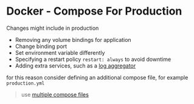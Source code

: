 # Docker - Compose For Production

Changes might include in production

- Removing any volume bindings for application
- Change binding port
- Set environment variable differently
- Specifying a restart policy `restart: always` to avoid downtime
- Adding extra services, such as a [log aggregator]()

for this reason consider defining an additional compose file, for example `production.yml`

> use [multiple compose files](docker-multiple-compose-files.md#override-attributes-for-different-environments)


